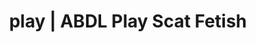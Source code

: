 ---
categories:
- Lingerie Art
- Self-Pleasure
- Virtual Sex
- Nerdy Seduction
- Ethical Porn
image: /assets/images/1747714275598.jpg
layout: post
schema:
  description: Premium adult content featuring Scat Fetish, ABDL Play. High-quality
    images with erotic themes.
  keywords:
  - ABDL Play
  - Alt Aesthetic
  - Ethical Porn
  - Sensual Cosplay
  - ASMR Erotica
  - Scat Fetish
  name: 1747714275598 | Scat Fetish ABDL Play
  type: VisualArtwork
seo:
  description: Featured content with sensual Scat Fetish, ABDL Play. HD images available.
  keywords: Scat Fetish, ABDL Play
  og_image: /assets/images/1747714275598.jpg
  schema_type: VisualArtwork
tags:
- '#play'
- Scat Fetish
- ABDL Play
title: play | ABDL Play Scat Fetish
---